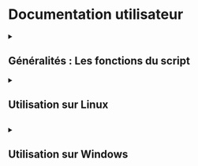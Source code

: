 # Documentation utilisateur

<details>
<summary><h2> Généralités : Les fonctions du script </h2></summary>
<br>

  + <details>
    <summary><h4> Les différentes cibles </h4></summary>

    Nous vous proposons un menu permettant de faire différentes demandes (actions ou informations) sur deux cibles possibles :
      * Cible : Utilisateur
      * Cible : Ordinateur

    </details>

  + <details>
    <summary><h4> Les différentes actions </h4></summary>

    Concernant la cible utilisateur, vous pouvez demander :
      * Créer un utilisateur
      * Supprimer un utilisateur
      * Modifier le mot de passe d'un utilisateur

    Concernant la cible ordinateur, vous pouvez demander :
      * Redémarrer l'ordinateur
      * Eteindre l'ordinateur
    </details>

  + <details>
    <summary><h4> Les différentes informations</h4></summary>

    Concernant la cible utilisateur, vous pouvez demander :
      * Les dates de connexion d'un utilisateur
      * Si l'utilisateur existe

    Concernant la cible ordinateur, vous pouvez demander :
      * Le type de système d'exploitation de l'ordinateur
      * L'uptime de l'ordinateur
    </details>

</details>


<details>
<summary><h2> Utilisation sur Linux<h2></summary>
<br>

  + <details>
    <summary><h4>Bien utiliser le script<h4></summary>
    <br>
    Tout d'abord, il faut vous connecter sur l'ordinateur **SRVLX01** :
      * Identifiant : _wilder_
      * Mot de passe : _Azerty1*_
    <br>
    Une fois connecté, vérifier d'être bien sur le dossier **/home/wilder**. Dans ce dossier, vous trouverez :
      * Le dossier **Documents**, où s'enregistrera les différentes demandes d'informations.
      * Le dossier **TheScriptingProject**, où se trouve le script.
    <br>
    Pour appeler le script, il faudra taper la commande suivante (tout en restant dans le dossier **/home/wilder**) :
    ```bash
    ./TheScriptingProject/mainMenu.sh
    ```
    Vous arriverez sur ce menu :
    ![appelScript&menu](https://github.com/WildCodeSchool/TSSR-BDX-0924-P2-G2/blob/doc/Images/appelScript%26menu.png)
    <br>
    Chacun de vos choix, vous amènes à des sous-menus. A la finalité, vous pourrez soit faire des actions soit faire des demandes d'informations. <br>
    Ce script, vous permettra d'agir sur la machine cliente **CLILIN01**.
    </details>
    
  + <details>
    <summary><h4>Les différentes options<h4></summary>
    <br>

    </details>

  + <details>
    <summary><h4>F.A.Q.<h4></summary>
    <br>
    <b>Solutions aux problèmes connus et communs liés à l'utilisation :</b>
    </details>

</details>

<details>
<summary><h2>Utilisation sur Windows<h2></summary>
<br>

  + <details>
    <summary><h4>Utilisation de base<h4></summary>
    <br>
    <b>Comment utiliser les fonctionnalités clés :</b>
    </details>    
    
  + <details>
    <summary><h4>Utilisation avancée<h4></summary>
    <br>
    <b>Comment utiliser au mieux les options :</b>
    </details>

  + <details>
    <summary><h4>F.A.Q.<h4></summary>
    <br>
    <b>Solutions aux problèmes connus et communs liés à l'utilisation :</b>
    </details>


</details>

